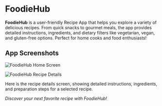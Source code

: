 # FoodieHub

**FoodieHub** is a user-friendly Recipe App that helps you explore a variety of delicious recipes. From quick snacks to gourmet meals, the app provides detailed instructions, ingredients, and dietary filters like vegetarian, vegan, and gluten-free options. Perfect for home cooks and food enthusiasts!

## App Screenshots

![FoodieHub Home Screen](https://i.postimg.cc/28v1yzXK/Screenshot-2025-01-24-125753.png)

![FoodieHub Recipe Details](https://i.postimg.cc/SQHXmXV9/Screenshot-2025-01-24-125759.png)

Here is the recipe details screen, showing detailed instructions, ingredients, and preparation steps for a selected recipe.

_Discover your next favorite recipe with FoodieHub!_
